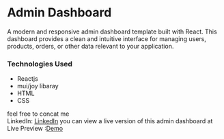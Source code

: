 <h1>Admin Dashboard</h1>
<span>A modern and responsive admin dashboard template built with React. This dashboard provides a clean and intuitive interface for managing users, products, orders, or other data relevant to your application.
</span> <br>
<h3>Technologies Used</h3>
<ul>
  <li>Reactjs</li>
  <li>mui/joy libaray</li>
  <li>HTML</li>
  <li>CSS</li>
</ul>
<span>feel free to concat me</span><br>
<span>LinkedIn: <a href="https://www.linkedin.com/in/tasneem-youssef-770708278">LinkedIn</a>
<span>you can view a live version of this admin dashboard at Live Preview :<a href="https://admin-dashboard-76.netlify.app/">Demo</a></span>
